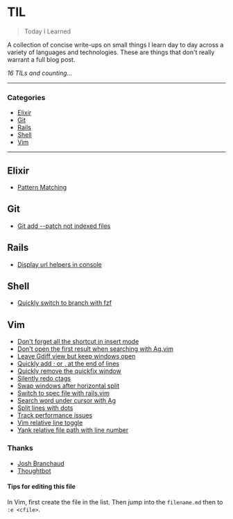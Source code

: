 # TIL

> Today I Learned

A collection of concise write-ups on small things I learn day to day across a
variety of languages and technologies. These are things that don't really
warrant a full blog post.

_16 TILs and counting..._

---

### Categories

* [Elixir](#elixir)
* [Git](#Git)
* [Rails](#Rails)
* [Shell](#shell)
* [Vim](#vim)

---

## Elixir

- [Pattern Matching](elixir/pattern_matching.md)

## Git

- [Git add --patch not indexed files](git/git_add_patch_not_indexed_files.md)

## Rails

- [Display url helpers in console](rails/display_url_helpers.md)

## Shell

- [Quickly switch to branch with fzf](shell/quick_git_branch_switcher_with_fzf.md)

## Vim

- [Don't forget all the shortcut in insert mode](vim/shortcuts_in_insert_mode.md)
- [Don't open the first result when searching with Ag.vim](vim/don_t_open_first_result_wih_ag.md)
- [Leave Gdiff view but keep windows open](vim/leave_gitdiff_view.md)
- [Quickly add ; or , at the end of lines](vim/quickly_add_char_at_the_end_of_the_line.md)
- [Quickly remove the quickfix window](vim/quickly_remove_the_quickfix_window.md)
- [Silently redo ctags](vim/silently_redo_ctags.md)
- [Swap windows after horizontal split](vim/swap_windows_after_horizontal_split.md)
- [Switch to spec file with rails.vim](vim/switch_to_spec_file_with_railsvim.md)
- [Search word under cursor with Ag](vim/search_word_under_cursor.md)
- [Split lines with dots](vim/split_lines_with_dots.md)
- [Track performance issues](vim/track_performance_issues.md)
- [Vim relative line toggle](vim/relative_line_numbers_toggle.md)
- [Yank relative file path with line number](vim/yank_relative_file_path_wih_l_number.md)


### Thanks

- [Josh Branchaud](https://github.com/jbranchaud)
- [Thoughtbot](https://github.com/thoughtbot/til)


#### Tips for editing this file

In Vim, first create the file in the list. Then jump into the `filename.md`
then to `:e <cfile>`.
